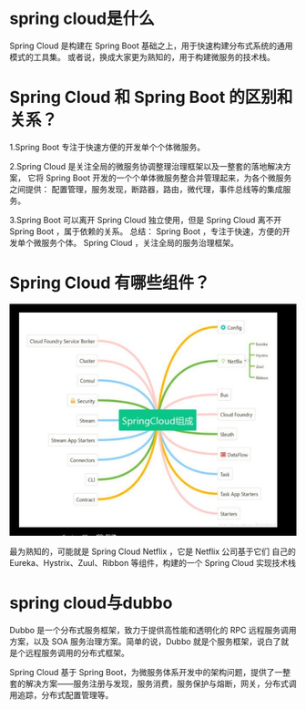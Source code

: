 # spring cloud是什么

Spring Cloud 是构建在 Spring Boot 基础之上，用于快速构建分布式系统的通用模式的工具集。
或者说，换成大家更为熟知的，用于构建微服务的技术栈。

# Spring Cloud 和 Spring Boot 的区别和关系？

1.Spring Boot 专注于快速方便的开发单个个体微服务。

2.Spring Cloud 是关注全局的微服务协调整理治理框架以及一整套的落地解决方案，
它将 Spring Boot 开发的一个个单体微服务整合并管理起来，为各个微服务之间提供：
配置管理，服务发现，断路器，路由，微代理，事件总线等的集成服务。

3.Spring Boot 可以离开 Spring Cloud 独立使用，但是 Spring Cloud 
离不开 Spring Boot ，属于依赖的关系。
总结：
Spring Boot ，专注于快速，方便的开发单个微服务个体。
Spring Cloud ，关注全局的服务治理框架。


# Spring Cloud 有哪些组件？

![image](https://github.com/williamzhang11/fastframework/blob/master/src/main/java/com/xiu/fastframework/image/springcloud.jpg)

最为熟知的，可能就是 Spring Cloud Netflix ，它是 Netflix 公司基于它们
自己的 Eureka、Hystrix、Zuul、Ribbon 等组件，构建的一个 Spring Cloud 实现技术栈

# spring cloud与dubbo
Dubbo 是一个分布式服务框架，致力于提供高性能和透明化的 RPC 远程服务调用方案，以及 SOA 服务治理方案。简单的说，Dubbo 就是个服务框架，说白了就是个远程服务调用的分布式框架。

Spring Cloud 基于 Spring Boot，为微服务体系开发中的架构问题，提供了一整套的解决方案——服务注册与发现，服务消费，服务保护与熔断，网关，分布式调用追踪，分布式配置管理等。






